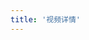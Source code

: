 ```yaml
---
title: '视频详情'
---
```


<script setup>
  import TheVideoDetail from "@/views/video/TheVideoDetail.vue"
</script>

<TheVideoDetail />
